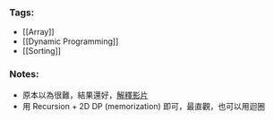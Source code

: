 ### Tags:
- [[Array]]
- [[Dynamic Programming]]
- [[Sorting]]
### Notes:
- 原本以為很難，結果還好，[解釋影片](https://www.youtube.com/watch?v=HYKVPfFGpiE)
- 用 Recursion + 2D DP (memorization) 即可，最直觀，也可以用迴圈


